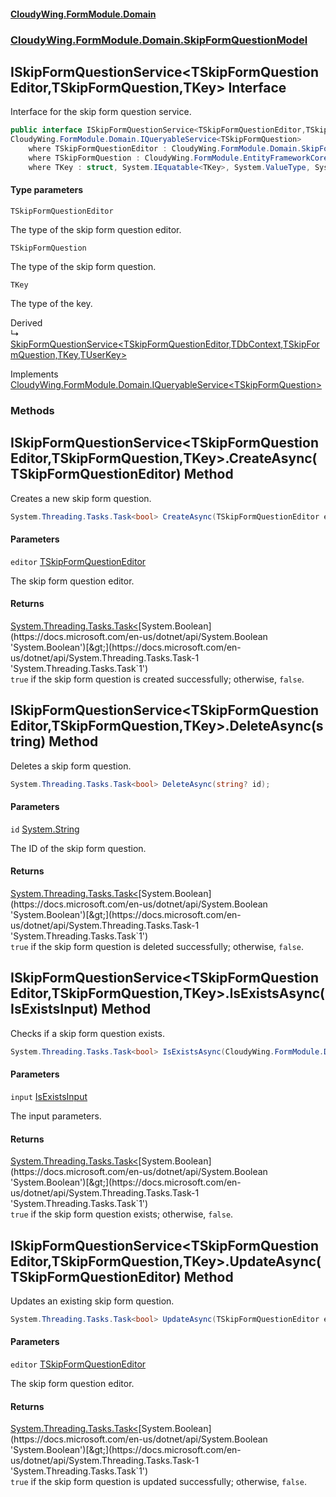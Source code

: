 #### [CloudyWing.FormModule.Domain](index.md 'index')
### [CloudyWing.FormModule.Domain.SkipFormQuestionModel](CloudyWing.FormModule.Domain.SkipFormQuestionModel.md 'CloudyWing.FormModule.Domain.SkipFormQuestionModel')

## ISkipFormQuestionService<TSkipFormQuestionEditor,TSkipFormQuestion,TKey> Interface

Interface for the skip form question service.

```csharp
public interface ISkipFormQuestionService<TSkipFormQuestionEditor,TSkipFormQuestion,TKey> :
CloudyWing.FormModule.Domain.IQueryableService<TSkipFormQuestion>
    where TSkipFormQuestionEditor : CloudyWing.FormModule.Domain.SkipFormQuestionModel.SkipFormQuestionEditor, new()
    where TSkipFormQuestion : CloudyWing.FormModule.EntityFrameworkCore.SkipFormQuestion<TKey>, new()
    where TKey : struct, System.IEquatable<TKey>, System.ValueType, System.ValueType
```
#### Type parameters

<a name='CloudyWing.FormModule.Domain.SkipFormQuestionModel.ISkipFormQuestionService_TSkipFormQuestionEditor,TSkipFormQuestion,TKey_.TSkipFormQuestionEditor'></a>

`TSkipFormQuestionEditor`

The type of the skip form question editor.

<a name='CloudyWing.FormModule.Domain.SkipFormQuestionModel.ISkipFormQuestionService_TSkipFormQuestionEditor,TSkipFormQuestion,TKey_.TSkipFormQuestion'></a>

`TSkipFormQuestion`

The type of the skip form question.

<a name='CloudyWing.FormModule.Domain.SkipFormQuestionModel.ISkipFormQuestionService_TSkipFormQuestionEditor,TSkipFormQuestion,TKey_.TKey'></a>

`TKey`

The type of the key.

Derived  
&#8627; [SkipFormQuestionService&lt;TSkipFormQuestionEditor,TDbContext,TSkipFormQuestion,TKey,TUserKey&gt;](CloudyWing.FormModule.Domain.SkipFormQuestionModel.md#CloudyWing.FormModule.Domain.SkipFormQuestionModel.SkipFormQuestionService_TSkipFormQuestionEditor,TDbContext,TSkipFormQuestion,TKey,TUserKey_ 'CloudyWing.FormModule.Domain.SkipFormQuestionModel.SkipFormQuestionService<TSkipFormQuestionEditor,TDbContext,TSkipFormQuestion,TKey,TUserKey>')

Implements [CloudyWing.FormModule.Domain.IQueryableService&lt;](CloudyWing.FormModule.Domain.IQueryableService_TEntity_.md 'CloudyWing.FormModule.Domain.IQueryableService<TEntity>')[TSkipFormQuestion](CloudyWing.FormModule.Domain.SkipFormQuestionModel.ISkipFormQuestionService_TSkipFormQuestionEditor,TSkipFormQuestion,TKey_.md#CloudyWing.FormModule.Domain.SkipFormQuestionModel.ISkipFormQuestionService_TSkipFormQuestionEditor,TSkipFormQuestion,TKey_.TSkipFormQuestion 'CloudyWing.FormModule.Domain.SkipFormQuestionModel.ISkipFormQuestionService<TSkipFormQuestionEditor,TSkipFormQuestion,TKey>.TSkipFormQuestion')[&gt;](CloudyWing.FormModule.Domain.IQueryableService_TEntity_.md 'CloudyWing.FormModule.Domain.IQueryableService<TEntity>')
### Methods

<a name='CloudyWing.FormModule.Domain.SkipFormQuestionModel.ISkipFormQuestionService_TSkipFormQuestionEditor,TSkipFormQuestion,TKey_.CreateAsync(TSkipFormQuestionEditor)'></a>

## ISkipFormQuestionService<TSkipFormQuestionEditor,TSkipFormQuestion,TKey>.CreateAsync(TSkipFormQuestionEditor) Method

Creates a new skip form question.

```csharp
System.Threading.Tasks.Task<bool> CreateAsync(TSkipFormQuestionEditor editor);
```
#### Parameters

<a name='CloudyWing.FormModule.Domain.SkipFormQuestionModel.ISkipFormQuestionService_TSkipFormQuestionEditor,TSkipFormQuestion,TKey_.CreateAsync(TSkipFormQuestionEditor).editor'></a>

`editor` [TSkipFormQuestionEditor](CloudyWing.FormModule.Domain.SkipFormQuestionModel.ISkipFormQuestionService_TSkipFormQuestionEditor,TSkipFormQuestion,TKey_.md#CloudyWing.FormModule.Domain.SkipFormQuestionModel.ISkipFormQuestionService_TSkipFormQuestionEditor,TSkipFormQuestion,TKey_.TSkipFormQuestionEditor 'CloudyWing.FormModule.Domain.SkipFormQuestionModel.ISkipFormQuestionService<TSkipFormQuestionEditor,TSkipFormQuestion,TKey>.TSkipFormQuestionEditor')

The skip form question editor.

#### Returns
[System.Threading.Tasks.Task&lt;](https://docs.microsoft.com/en-us/dotnet/api/System.Threading.Tasks.Task-1 'System.Threading.Tasks.Task`1')[System.Boolean](https://docs.microsoft.com/en-us/dotnet/api/System.Boolean 'System.Boolean')[&gt;](https://docs.microsoft.com/en-us/dotnet/api/System.Threading.Tasks.Task-1 'System.Threading.Tasks.Task`1')  
`true` if the skip form question is created successfully; otherwise, `false`.

<a name='CloudyWing.FormModule.Domain.SkipFormQuestionModel.ISkipFormQuestionService_TSkipFormQuestionEditor,TSkipFormQuestion,TKey_.DeleteAsync(string)'></a>

## ISkipFormQuestionService<TSkipFormQuestionEditor,TSkipFormQuestion,TKey>.DeleteAsync(string) Method

Deletes a skip form question.

```csharp
System.Threading.Tasks.Task<bool> DeleteAsync(string? id);
```
#### Parameters

<a name='CloudyWing.FormModule.Domain.SkipFormQuestionModel.ISkipFormQuestionService_TSkipFormQuestionEditor,TSkipFormQuestion,TKey_.DeleteAsync(string).id'></a>

`id` [System.String](https://docs.microsoft.com/en-us/dotnet/api/System.String 'System.String')

The ID of the skip form question.

#### Returns
[System.Threading.Tasks.Task&lt;](https://docs.microsoft.com/en-us/dotnet/api/System.Threading.Tasks.Task-1 'System.Threading.Tasks.Task`1')[System.Boolean](https://docs.microsoft.com/en-us/dotnet/api/System.Boolean 'System.Boolean')[&gt;](https://docs.microsoft.com/en-us/dotnet/api/System.Threading.Tasks.Task-1 'System.Threading.Tasks.Task`1')  
`true` if the skip form question is deleted successfully; otherwise, `false`.

<a name='CloudyWing.FormModule.Domain.SkipFormQuestionModel.ISkipFormQuestionService_TSkipFormQuestionEditor,TSkipFormQuestion,TKey_.IsExistsAsync(CloudyWing.FormModule.Domain.SkipFormQuestionModel.IsExistsInput)'></a>

## ISkipFormQuestionService<TSkipFormQuestionEditor,TSkipFormQuestion,TKey>.IsExistsAsync(IsExistsInput) Method

Checks if a skip form question exists.

```csharp
System.Threading.Tasks.Task<bool> IsExistsAsync(CloudyWing.FormModule.Domain.SkipFormQuestionModel.IsExistsInput input);
```
#### Parameters

<a name='CloudyWing.FormModule.Domain.SkipFormQuestionModel.ISkipFormQuestionService_TSkipFormQuestionEditor,TSkipFormQuestion,TKey_.IsExistsAsync(CloudyWing.FormModule.Domain.SkipFormQuestionModel.IsExistsInput).input'></a>

`input` [IsExistsInput](CloudyWing.FormModule.Domain.SkipFormQuestionModel.md#CloudyWing.FormModule.Domain.SkipFormQuestionModel.IsExistsInput 'CloudyWing.FormModule.Domain.SkipFormQuestionModel.IsExistsInput')

The input parameters.

#### Returns
[System.Threading.Tasks.Task&lt;](https://docs.microsoft.com/en-us/dotnet/api/System.Threading.Tasks.Task-1 'System.Threading.Tasks.Task`1')[System.Boolean](https://docs.microsoft.com/en-us/dotnet/api/System.Boolean 'System.Boolean')[&gt;](https://docs.microsoft.com/en-us/dotnet/api/System.Threading.Tasks.Task-1 'System.Threading.Tasks.Task`1')  
`true` if the skip form question exists; otherwise, `false`.

<a name='CloudyWing.FormModule.Domain.SkipFormQuestionModel.ISkipFormQuestionService_TSkipFormQuestionEditor,TSkipFormQuestion,TKey_.UpdateAsync(TSkipFormQuestionEditor)'></a>

## ISkipFormQuestionService<TSkipFormQuestionEditor,TSkipFormQuestion,TKey>.UpdateAsync(TSkipFormQuestionEditor) Method

Updates an existing skip form question.

```csharp
System.Threading.Tasks.Task<bool> UpdateAsync(TSkipFormQuestionEditor editor);
```
#### Parameters

<a name='CloudyWing.FormModule.Domain.SkipFormQuestionModel.ISkipFormQuestionService_TSkipFormQuestionEditor,TSkipFormQuestion,TKey_.UpdateAsync(TSkipFormQuestionEditor).editor'></a>

`editor` [TSkipFormQuestionEditor](CloudyWing.FormModule.Domain.SkipFormQuestionModel.ISkipFormQuestionService_TSkipFormQuestionEditor,TSkipFormQuestion,TKey_.md#CloudyWing.FormModule.Domain.SkipFormQuestionModel.ISkipFormQuestionService_TSkipFormQuestionEditor,TSkipFormQuestion,TKey_.TSkipFormQuestionEditor 'CloudyWing.FormModule.Domain.SkipFormQuestionModel.ISkipFormQuestionService<TSkipFormQuestionEditor,TSkipFormQuestion,TKey>.TSkipFormQuestionEditor')

The skip form question editor.

#### Returns
[System.Threading.Tasks.Task&lt;](https://docs.microsoft.com/en-us/dotnet/api/System.Threading.Tasks.Task-1 'System.Threading.Tasks.Task`1')[System.Boolean](https://docs.microsoft.com/en-us/dotnet/api/System.Boolean 'System.Boolean')[&gt;](https://docs.microsoft.com/en-us/dotnet/api/System.Threading.Tasks.Task-1 'System.Threading.Tasks.Task`1')  
`true` if the skip form question is updated successfully; otherwise, `false`.